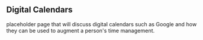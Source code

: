 ## Digital Calendars
placeholder page that will discuss digital calendars such as Google and how they can be used to augment a person's time management.